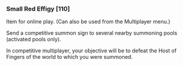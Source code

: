 ### Small Red Effigy [110]

Item for online play. (Can also be used from the Multiplayer menu.)

Send a competitive summon sign to several nearby summoning pools (activated pools only).

In competitive multiplayer, your objective will be to defeat the Host of Fingers of the world to which you were summoned.